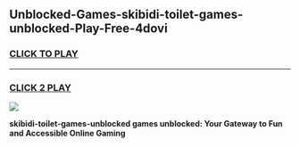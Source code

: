
## Unblocked-Games-skibidi-toilet-games-unblocked-Play-Free-4dovi
<h3>
<a href="https://premium76.site?title=skibidi-toilet-games-unblocked&ref=18A">CLICK TO PLAY</a></h3>
<hr>

<h3>
<a href="https://premium76.site?title=skibidi-toilet-games-unblocked&ref=18A">CLICK 2 PLAY</a>
  
</h3>

<a href="https://premium76.site?title=skibidi-toilet-games-unblocked&ref=18A"><img src="https://clearcache.store/games.png"></a>


**skibidi-toilet-games-unblocked games unblocked: Your Gateway to Fun and Accessible Online Gaming**
